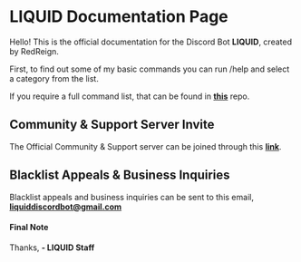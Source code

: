 # LIQUID Documentation Page

Hello! This is the official documentation for the Discord Bot **LIQUID**, created by RedReign.

First, to find out some of my basic commands you can run /help and select a category from the list.

If you require a full command list, that can be found in **[this](https://github.com/TheRedReign/LIQUID/blob/main/Commands%20List.text)** repo. 

## Community & Support Server Invite

The Official Community & Support server can be joined through this **[link](https://discord.gg/jZbqmT8b5D)**.

## Blacklist Appeals & Business Inquiries

Blacklist appeals and business inquiries can be sent to this email, **<liquiddiscordbot@gmail.com>**

#### Final Note

Thanks,
    **- LIQUID Staff**

